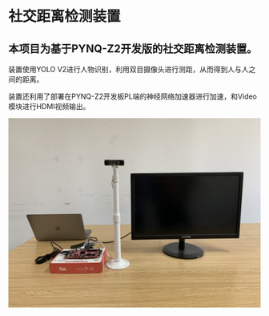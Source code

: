 # 社交距离检测装置
## 本项目为基于PYNQ-Z2开发版的社交距离检测装置。
装置使用YOLO V2进行人物识别，利用双目摄像头进行测距，从而得到人与人之间的距离。

装置还利用了部署在PYNQ-Z2开发板PL端的神经网络加速器进行加速，和Video模块进行HDMI视频输出。

![avatar](./作品全貌.jpeg)